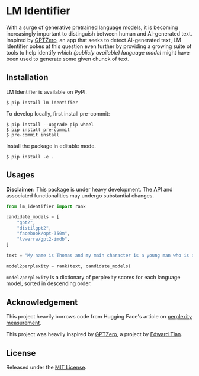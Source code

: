 # LM Identifier

With a surge of generative pretrained language models, it is becoming increasingly important to distinguish between human and AI-generated text. Inspired by [GPTZero](https://etedward-gptzero-main-zqgfwb.streamlit.app), an app that seeks to detect AI-generated text, LM Identifier pokes at this question even further by providing a growing suite of tools to help identify *which (publicly available) language model* might have been used to generate some given chunck of text.

## Installation

LM Identifier is available on PyPI.

```
$ pip install lm-identifier
```

To develop locally, first install pre-commit:

```
$ pip install --upgrade pip wheel
$ pip install pre-commit
$ pre-commit install
```

Install the package in editable mode.

```
$ pip install -e .
```

## Usages

**Disclaimer:** This package is under heavy development. The API and associated functionalities may undergo substantial changes.

```python
from lm_identifier import rank

candidate_models = [
    "gpt2",
    "distilgpt2",
    "facebook/opt-350m",
    "lvwerra/gpt2-imdb",
]

text = "My name is Thomas and my main character is a young man who is a member of the military."

model2perplexity = rank(text, candidate_models)
```

`model2perplexity` is a dictionary of perplexity scores for each language model, sorted in descending order.

## Acknowledgement

This project heavily borrows code from Hugging Face's article on [perplexity measurement](https://huggingface.co/docs/transformers/perplexity).

This project was heavily inspired by [GPTZero](https://etedward-gptzero-main-zqgfwb.streamlit.app), a project by [Edward Tian](https://twitter.com/edward_the6/status/1610067688449007618).

## License

Released under the [MIT License](License).

